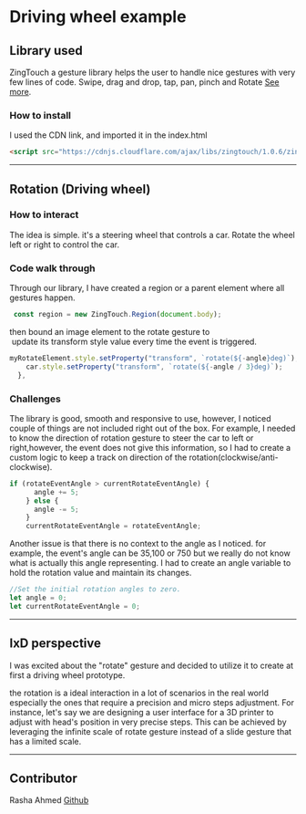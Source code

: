 # Driving wheel example

## Library used

ZingTouch a gesture library helps the user to handle nice gestures with very few lines of code. Swipe, drag and drop, tap, pan, pinch and Rotate [See more](https://zingchart.github.io/zingtouch/#gestures).

### How to install

I used the CDN link, and imported it in the index.html

```html
<script src="https://cdnjs.cloudflare.com/ajax/libs/zingtouch/1.0.6/zingtouch.min.js"></script>
```

---

## Rotation (Driving wheel)

### How to interact

The idea is simple. it's a steering wheel that controls a car. Rotate the wheel left or right to control the car.

### Code walk through

Through our library, I have created a region or a parent element where all gestures happen.

```Javascript
 const region = new ZingTouch.Region(document.body);
```

then bound an image element to the rotate gesture to  update its transform style value every time the event is triggered.

```Javascript
myRotateElement.style.setProperty("transform", `rotate(${-angle}deg)`);
    car.style.setProperty("transform", `rotate(${-angle / 3}deg)`);
  },
```

### Challenges

The library is good, smooth and responsive to use, however, I noticed couple of things are not included right out of the box. For example,
I needed to know the direction of rotation gesture to steer the car to left or right,however, the event does not give this information, so I had to create a custom logic to keep a track on direction of the rotation(clockwise/anti-clockwise).

```Javascript
if (rotateEventAngle > currentRotateEventAngle) {
      angle += 5;
    } else {
      angle -= 5;
    }
    currentRotateEventAngle = rotateEventAngle;
```

Another issue is that there is no context to the angle as I noticed.
for example, the event's angle can be 35,100 or 750 but we really do not know what is actually this angle representing.
I had to create an angle variable to hold the rotation value and maintain its changes.

```Javascript
//Set the initial rotation angles to zero.
let angle = 0;
let currentRotateEventAngle = 0;
```

---

## IxD perspective

I was excited about the "rotate" gesture and decided to utilize it to create at first a driving wheel prototype.

the rotation is a ideal interaction in a lot of scenarios in the real world especially the ones that require a precision and micro steps adjustment. For instance, let's say we are designing a user interface for a 3D printer to adjust with head's position in very precise steps. This can be achieved by leveraging the infinite scale of rotate gesture instead of a slide gesture that has a limited scale.

---

## Contributor

Rasha Ahmed [Github](https://github.com/rashahmed)
